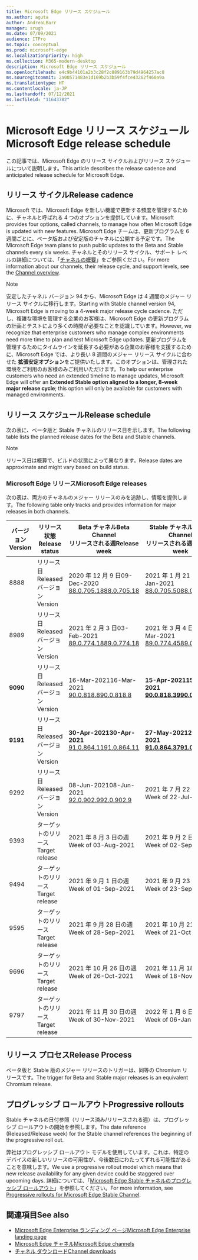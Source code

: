 ```yaml
---
title: Microsoft Edge リリース スケジュール
ms.author: aguta
author: AndreaLBarr
manager: srugh
ms.date: 07/09/2021
audience: ITPro
ms.topic: conceptual
ms.prod: microsoft-edge
ms.localizationpriority: high
ms.collection: M365-modern-desktop
description: Microsoft Edge リリース スケジュール
ms.openlocfilehash: e4c9b44101a2b3c28f2c889163b79d4964257ac8
ms.sourcegitcommit: 2a00571483e1d169b2b3b59f4fce43262f460a9a
ms.translationtype: HT
ms.contentlocale: ja-JP
ms.lasthandoff: 07/12/2021
ms.locfileid: "11643782"
---
```

# <a name="microsoft-edge-release-schedule"></a><span data-ttu-id="fd0c9-103">Microsoft Edge リリース スケジュール</span><span class="sxs-lookup"><span data-stu-id="fd0c9-103">Microsoft Edge release schedule</span></span>

<span data-ttu-id="fd0c9-104">この記事では、Microsoft Edge のリリース サイクルおよびリリース スケジュールについて説明します。</span><span class="sxs-lookup"><span data-stu-id="fd0c9-104">This article describes the release cadence and anticipated release schedule for Microsoft Edge.</span></span>

## <a name="release-cadence"></a><span data-ttu-id="fd0c9-105">リリース サイクル</span><span class="sxs-lookup"><span data-stu-id="fd0c9-105">Release cadence</span></span>

<span data-ttu-id="fd0c9-106">Microsoft では、Microsoft Edge を新しい機能で更新する頻度を管理するために、チャネルと呼ばれる 4 つのオプションを提供しています。</span><span class="sxs-lookup"><span data-stu-id="fd0c9-106">Microsoft provides four options, called channels, to manage how often Microsoft Edge is updated with new features.</span></span> <span data-ttu-id="fd0c9-107">Microsoft Edge チームは、更新プログラムを 6 週間ごとに、ベータ版および安定版のチャネルに公開する予定です。</span><span class="sxs-lookup"><span data-stu-id="fd0c9-107">The Microsoft Edge team plans to push public updates to the Beta and Stable channels every six weeks.</span></span> <span data-ttu-id="fd0c9-108">チャネルとそのリリース サイクル、サポート レベルの詳細については、「[チャネルの概要](./microsoft-edge-channels.md#channel-overview)」をご参照ください。</span><span class="sxs-lookup"><span data-stu-id="fd0c9-108">For more information about our channels, their release cycle, and support levels, see the [Channel overview](./microsoft-edge-channels.md#channel-overview).</span></span>

> [!NOTE]
> <span data-ttu-id="fd0c9-109">安定したチャネル バージョン 94 から、Microsoft Edge は 4 週間のメジャー リリース サイクルに移行します。</span><span class="sxs-lookup"><span data-stu-id="fd0c9-109">Starting with Stable channel version 94, Microsoft Edge is moving to a 4-week major release cycle cadence.</span></span> <span data-ttu-id="fd0c9-110">ただし、複雑な環境を管理する企業のお客様は、Microsoft Edge の更新プログラムの計画とテストにより多くの時間が必要なことを認識しています。</span><span class="sxs-lookup"><span data-stu-id="fd0c9-110">However, we recognize that enterprise customers who manage complex environments need more time to plan and test Microsoft Edge updates.</span></span> <span data-ttu-id="fd0c9-111">更新プログラムを管理するためにタイムラインを延長する必要がある企業のお客様を支援するために、Microsoft Edge では、より長い 8 週間のメジャー リリース サイクルに合わせた **拡張安定オプション**をご提供いたします。このオプションは、管理された環境をご利用のお客様のみご利用いただけます。</span><span class="sxs-lookup"><span data-stu-id="fd0c9-111">To help our enterprise customers who need an extended timeline to manage updates, Microsoft Edge will offer an **Extended Stable option aligned to a longer, 8-week major release cycle**; this option will only be available for customers with managed environments.</span></span>

## <a name="release-schedule"></a><span data-ttu-id="fd0c9-112">リリース スケジュール</span><span class="sxs-lookup"><span data-stu-id="fd0c9-112">Release schedule</span></span>

<span data-ttu-id="fd0c9-113">次の表に、ベータ版と Stable チャネルのリリース日を示します。</span><span class="sxs-lookup"><span data-stu-id="fd0c9-113">The following table lists the planned release dates for the Beta and Stable channels.</span></span>

> [!NOTE]
> <span data-ttu-id="fd0c9-114">リリース日は概算で、ビルドの状態によって異なります。</span><span class="sxs-lookup"><span data-stu-id="fd0c9-114">Release dates are approximate and might vary based on build status.</span></span>

### <a name="microsoft-edge-releases"></a><span data-ttu-id="fd0c9-115">Microsoft Edge リリース</span><span class="sxs-lookup"><span data-stu-id="fd0c9-115">Microsoft Edge releases</span></span>

<span data-ttu-id="fd0c9-116">次の表は、両方のチャネルのメジャー リリースのみを追跡し、情報を提供します。</span><span class="sxs-lookup"><span data-stu-id="fd0c9-116">The following table only tracks and provides information for major releases in both channels.</span></span>

| <span data-ttu-id="fd0c9-117">バージョン</span><span class="sxs-lookup"><span data-stu-id="fd0c9-117">Version</span></span> | <span data-ttu-id="fd0c9-118">リリース状態</span><span class="sxs-lookup"><span data-stu-id="fd0c9-118">Release status</span></span> | <span data-ttu-id="fd0c9-119">Beta チャネル</span><span class="sxs-lookup"><span data-stu-id="fd0c9-119">Beta Channel</span></span><br><span data-ttu-id="fd0c9-120">リリースされる週</span><span class="sxs-lookup"><span data-stu-id="fd0c9-120">Release week</span></span> | <span data-ttu-id="fd0c9-121">Stable チャネル</span><span class="sxs-lookup"><span data-stu-id="fd0c9-121">Stable Channel</span></span><br><span data-ttu-id="fd0c9-122">リリースされる週</span><span class="sxs-lookup"><span data-stu-id="fd0c9-122">Release week</span></span> |
|---------|-----|------|--------|
| <span data-ttu-id="fd0c9-123">88</span><span class="sxs-lookup"><span data-stu-id="fd0c9-123">88</span></span> | <span data-ttu-id="fd0c9-124">リリース日</span><span class="sxs-lookup"><span data-stu-id="fd0c9-124">Released</span></span><br><span data-ttu-id="fd0c9-125">バージョン</span><span class="sxs-lookup"><span data-stu-id="fd0c9-125">Version</span></span> | <span data-ttu-id="fd0c9-126">2020 年 12 月 9 日</span><span class="sxs-lookup"><span data-stu-id="fd0c9-126">09-Dec-2020</span></span><br>[<span data-ttu-id="fd0c9-127">88.0.705.18</span><span class="sxs-lookup"><span data-stu-id="fd0c9-127">88.0.705.18</span></span>](/deployedge/microsoft-edge-relnote-archive-beta-channel#version-88070518-december-9) | <span data-ttu-id="fd0c9-128">2021 年 1 月 21 日</span><span class="sxs-lookup"><span data-stu-id="fd0c9-128">21-Jan-2021</span></span><br>[<span data-ttu-id="fd0c9-129">88.0.705.50</span><span class="sxs-lookup"><span data-stu-id="fd0c9-129">88.0.705.50</span></span>](/deployedge/microsoft-edge-relnote-archive-stable-channel#version-88070550-january-21)|
| <span data-ttu-id="fd0c9-130">89</span><span class="sxs-lookup"><span data-stu-id="fd0c9-130">89</span></span> | <span data-ttu-id="fd0c9-131">リリース日</span><span class="sxs-lookup"><span data-stu-id="fd0c9-131">Released</span></span><br><span data-ttu-id="fd0c9-132">バージョン</span><span class="sxs-lookup"><span data-stu-id="fd0c9-132">Version</span></span> | <span data-ttu-id="fd0c9-133">2021 年 2 月 3 日</span><span class="sxs-lookup"><span data-stu-id="fd0c9-133">03-Feb-2021</span></span><br>[<span data-ttu-id="fd0c9-134">89.0.774.18</span><span class="sxs-lookup"><span data-stu-id="fd0c9-134">89.0.774.18</span></span>](/deployedge/microsoft-edge-relnote-beta-channel#version-89077423-february-8) | <span data-ttu-id="fd0c9-135">2021 年 3 月 4 日</span><span class="sxs-lookup"><span data-stu-id="fd0c9-135">04-Mar-2021</span></span><br>[<span data-ttu-id="fd0c9-136">89.0.774.45</span><span class="sxs-lookup"><span data-stu-id="fd0c9-136">89.0.774.45</span></span>](/deployedge/microsoft-edge-relnote-stable-channel#version-89077445-march-4) |
| **<span data-ttu-id="fd0c9-137">90</span><span class="sxs-lookup"><span data-stu-id="fd0c9-137">90</span></span>** | <span data-ttu-id="fd0c9-138">リリース日</span><span class="sxs-lookup"><span data-stu-id="fd0c9-138">Released</span></span><br><span data-ttu-id="fd0c9-139">バージョン</span><span class="sxs-lookup"><span data-stu-id="fd0c9-139">Version</span></span> | <span data-ttu-id="fd0c9-140">16-Mar-2021</span><span class="sxs-lookup"><span data-stu-id="fd0c9-140">16-Mar-2021</span></span><br>[<span data-ttu-id="fd0c9-141">90.0.818.8</span><span class="sxs-lookup"><span data-stu-id="fd0c9-141">90.0.818.8</span></span>](/deployedge/microsoft-edge-relnote-beta-channel#version-9008188-march-16) | **<span data-ttu-id="fd0c9-142">15-Apr-2021</span><span class="sxs-lookup"><span data-stu-id="fd0c9-142">15-Apr-2021</span></span>**<BR>**[<span data-ttu-id="fd0c9-143">90.0.818.39</span><span class="sxs-lookup"><span data-stu-id="fd0c9-143">90.0.818.39</span></span>](/deployedge/microsoft-edge-relnote-stable-channel#version-90081839-april-15)** |
| **<span data-ttu-id="fd0c9-144">91</span><span class="sxs-lookup"><span data-stu-id="fd0c9-144">91</span></span>** | <span data-ttu-id="fd0c9-145">リリース日</span><span class="sxs-lookup"><span data-stu-id="fd0c9-145">Released</span></span><br><span data-ttu-id="fd0c9-146">バージョン</span><span class="sxs-lookup"><span data-stu-id="fd0c9-146">Version</span></span> | **<span data-ttu-id="fd0c9-147">30-Apr-2021</span><span class="sxs-lookup"><span data-stu-id="fd0c9-147">30-Apr-2021</span></span>**<br>[<span data-ttu-id="fd0c9-148">91.0.864.11</span><span class="sxs-lookup"><span data-stu-id="fd0c9-148">91.0.864.11</span></span>](/deployedge/microsoft-edge-relnote-beta-channel#version-91086411-april-30) | **<span data-ttu-id="fd0c9-149">27-May-2021</span><span class="sxs-lookup"><span data-stu-id="fd0c9-149">27-May-2021</span></span>**<BR>**[<span data-ttu-id="fd0c9-150">91.0.864.37</span><span class="sxs-lookup"><span data-stu-id="fd0c9-150">91.0.864.37</span></span>](/deployedge/microsoft-edge-relnote-stable-channel#version-91086437-may-27)** |
| <span data-ttu-id="fd0c9-151">92</span><span class="sxs-lookup"><span data-stu-id="fd0c9-151">92</span></span> | <span data-ttu-id="fd0c9-152">リリース日</span><span class="sxs-lookup"><span data-stu-id="fd0c9-152">Released</span></span><br><span data-ttu-id="fd0c9-153">バージョン</span><span class="sxs-lookup"><span data-stu-id="fd0c9-153">Version</span></span> | <span data-ttu-id="fd0c9-154">08-Jun-2021</span><span class="sxs-lookup"><span data-stu-id="fd0c9-154">08-Jun-2021</span></span><br>[<span data-ttu-id="fd0c9-155">92.0.902.9</span><span class="sxs-lookup"><span data-stu-id="fd0c9-155">92.0.902.9</span></span>](/deployedge/microsoft-edge-relnote-beta-channel#version-9209029-june-08) | <span data-ttu-id="fd0c9-156">2021 年 7 月 22 日の週</span><span class="sxs-lookup"><span data-stu-id="fd0c9-156">Week of 22-Jul-2021</span></span> |
| <span data-ttu-id="fd0c9-157">93</span><span class="sxs-lookup"><span data-stu-id="fd0c9-157">93</span></span> | <span data-ttu-id="fd0c9-158">ターゲットのリリース</span><span class="sxs-lookup"><span data-stu-id="fd0c9-158">Target release</span></span> | <span data-ttu-id="fd0c9-159">2021 年 8 月 3 日の週</span><span class="sxs-lookup"><span data-stu-id="fd0c9-159">Week of 03-Aug-2021</span></span> | <span data-ttu-id="fd0c9-160">2021 年 9 月 2 日の週</span><span class="sxs-lookup"><span data-stu-id="fd0c9-160">Week of 02-Sep-2021</span></span> |
| <span data-ttu-id="fd0c9-161">94</span><span class="sxs-lookup"><span data-stu-id="fd0c9-161">94</span></span> | <span data-ttu-id="fd0c9-162">ターゲットのリリース</span><span class="sxs-lookup"><span data-stu-id="fd0c9-162">Target release</span></span> | <span data-ttu-id="fd0c9-163">2021 年 9 月 1 日の週</span><span class="sxs-lookup"><span data-stu-id="fd0c9-163">Week of 01-Sep-2021</span></span> | <span data-ttu-id="fd0c9-164">2021 年 9 月 23 日の週</span><span class="sxs-lookup"><span data-stu-id="fd0c9-164">Week of 23-Sep-2021</span></span> |
| <span data-ttu-id="fd0c9-165">95</span><span class="sxs-lookup"><span data-stu-id="fd0c9-165">95</span></span> | <span data-ttu-id="fd0c9-166">ターゲットのリリース</span><span class="sxs-lookup"><span data-stu-id="fd0c9-166">Target release</span></span> | <span data-ttu-id="fd0c9-167">2021 年 9 月 28 日の週</span><span class="sxs-lookup"><span data-stu-id="fd0c9-167">Week of 28-Sep-2021</span></span> | <span data-ttu-id="fd0c9-168">2021 年 10 月 21 日の週</span><span class="sxs-lookup"><span data-stu-id="fd0c9-168">Week of 21-Oct-2021</span></span> |
| <span data-ttu-id="fd0c9-169">96</span><span class="sxs-lookup"><span data-stu-id="fd0c9-169">96</span></span> | <span data-ttu-id="fd0c9-170">ターゲットのリリース</span><span class="sxs-lookup"><span data-stu-id="fd0c9-170">Target release</span></span> | <span data-ttu-id="fd0c9-171">2021 年 10 月 26 日の週</span><span class="sxs-lookup"><span data-stu-id="fd0c9-171">Week of 26-Oct-2021</span></span> | <span data-ttu-id="fd0c9-172">2021 年 11 月 18日の週</span><span class="sxs-lookup"><span data-stu-id="fd0c9-172">Week of 18-Nov-2021</span></span> |
| <span data-ttu-id="fd0c9-173">97</span><span class="sxs-lookup"><span data-stu-id="fd0c9-173">97</span></span> | <span data-ttu-id="fd0c9-174">ターゲットのリリース</span><span class="sxs-lookup"><span data-stu-id="fd0c9-174">Target release</span></span> | <span data-ttu-id="fd0c9-175">2021 年 11 月 30 日の週</span><span class="sxs-lookup"><span data-stu-id="fd0c9-175">Week of 30-Nov-2021</span></span> | <span data-ttu-id="fd0c9-176">2022 年 1 月 6 日の週</span><span class="sxs-lookup"><span data-stu-id="fd0c9-176">Week of 06-Jan-2022</span></span> |

## <a name="release-process"></a><span data-ttu-id="fd0c9-177">リリース プロセス</span><span class="sxs-lookup"><span data-stu-id="fd0c9-177">Release Process</span></span>

<span data-ttu-id="fd0c9-178">ベータ版と Stable 版のメジャー リリースのトリガーは、同等の Chromium リリースです。</span><span class="sxs-lookup"><span data-stu-id="fd0c9-178">The trigger for Beta and Stable major releases is an equivalent Chromium release.</span></span>

## <a name="progressive-rollouts"></a><span data-ttu-id="fd0c9-179">プログレッシブ ロールアウト</span><span class="sxs-lookup"><span data-stu-id="fd0c9-179">Progressive rollouts</span></span>

<span data-ttu-id="fd0c9-180">Stable チャネルの日付参照（リリース済み/リリースされる週）は、プログレッシブ ロールアウトの開始を参照します。</span><span class="sxs-lookup"><span data-stu-id="fd0c9-180">The date reference (Released/Release week) for the Stable channel references the beginning of the progressive roll out.</span></span>

<span data-ttu-id="fd0c9-181">弊社はプログレッシブ ロールアウト モデルを使用しています。これは、特定のデバイスの新しいリリースの可用性が、今後数日にわたってずれる可能性があることを意味します。</span><span class="sxs-lookup"><span data-stu-id="fd0c9-181">We use a progressive rollout model which means that new release availability for any given device could be staggered over upcoming days.</span></span> <span data-ttu-id="fd0c9-182">詳細については、「[Microsoft Edge Stable チャネルのプログレッシブ ロールアウト](/deployedge/microsoft-edge-update-progressive-rollout)」を参照してください。</span><span class="sxs-lookup"><span data-stu-id="fd0c9-182">For more information, see [Progressive rollouts for Microsoft Edge Stable Channel](/deployedge/microsoft-edge-update-progressive-rollout).</span></span>

## <a name="see-also"></a><span data-ttu-id="fd0c9-183">関連項目</span><span class="sxs-lookup"><span data-stu-id="fd0c9-183">See also</span></span>

- [<span data-ttu-id="fd0c9-184">Microsoft Edge Enterprise ランディング ページ</span><span class="sxs-lookup"><span data-stu-id="fd0c9-184">Microsoft Edge Enterprise landing page</span></span>](https://aka.ms/EdgeEnterprise)
- [<span data-ttu-id="fd0c9-185">Microsoft Edge チャネル</span><span class="sxs-lookup"><span data-stu-id="fd0c9-185">Microsoft Edge channels</span></span>](/deployedge/microsoft-edge-channels)
- [<span data-ttu-id="fd0c9-186">チャネル ダウンロード</span><span class="sxs-lookup"><span data-stu-id="fd0c9-186">Channel downloads</span></span>](https://www.microsoft.com/edge/business/download)